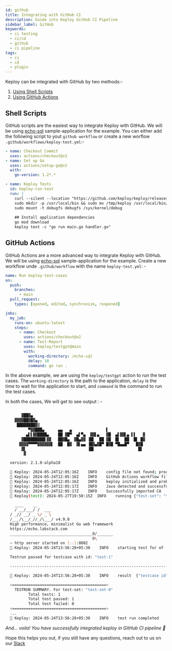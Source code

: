 ```yaml
---
id: github
title: Integrating with GitHub CI
description: Guide into Keploy GitHub CI Pipeline
sidebar_label: GitHub
keywords:
  - ci testing
  - ci/cd
  - github
  - ci pipeline
tags:
  - ci
  - cd
  - plugin
---
```


Keploy can be integrated with GitHub by two methods:-

1. [Using Shell Scripts](#shell-scripts)
2. [Using GitHub Actions](#github-actions)

## Shell Scripts

GitHub scripts are the easiest way to integrate Keploy with GitHub. We will be using [echo-sql](https://github.com/keploy/samples-go/tree/main/echo-sql) sample-application for the example. You can either add the following script to yout `github workflow` or create a new worflow `.github/workflows/keploy-test.yml`:-

```yaml
- name: Checkout Commit
  uses: actions/checkout@v2
- name: Set up Go
  uses: actions/setup-go@v2
  with:
    go-version: 1.2*.*

- name: Keploy Tests
  id: keploy-run-test
  run: |
    curl --silent --location "https://github.com/keploy/keploy/releases/latest/download/keploy_linux_amd64.tar.gz" | tar xz -C /tmp
    sudo mkdir -p /usr/local/bin && sudo mv /tmp/keploy /usr/local/bin/keploy
    sudo mount -t debugfs debugfs /sys/kernel/debug
      
    ## Install application dependencies
    go mod download
    keploy test -c "go run main.go handler.go"
```

## GitHub Actions

GitHub Actions are a more advanced way to integrate Keploy with GitHub. We will be using [echo-sql](https://github.com/keploy/samples-go/tree/main/echo-sql) sample-application for the example. Create a new workflow unde `.github/workflow` with the name `keploy-test.yml`: -

```yaml
name: Run keploy-test-cases
on:
  push:
    branches:
      - main
  pull_request:
    types: [opened, edited, synchronize, reopened]

jobs:
  my_job:
    runs-on: ubuntu-latest
    steps:
      - name: Checkout
        uses: actions/checkout@v2
      - name: Test-Report
        uses: keploy/testgpt@main
        with:
          working-directory: /echo-sql
          delay: 10
          command: go run .
```

In the above example, we are using the `keploy/testgpt` action to run the test cases. The `working-directory` is the path to the application, `delay` is the time to wait for the application to start, and `command` is the command to run the test cases.

In both the cases, We will get to see output : -

```sh

       ▓██▓▄
    ▓▓▓▓██▓█▓▄
     ████████▓▒
          ▀▓▓███▄      ▄▄   ▄               ▌
         ▄▌▌▓▓████▄    ██ ▓█▀  ▄▌▀▄  ▓▓▌▄   ▓█  ▄▌▓▓▌▄ ▌▌   ▓
       ▓█████████▌▓▓   ██▓█▄  ▓█▄▓▓ ▐█▌  ██ ▓█  █▌  ██  █▌ █▓
      ▓▓▓▓▀▀▀▀▓▓▓▓▓▓▌  ██  █▓  ▓▌▄▄ ▐█▓▄▓█▀ █▓█ ▀█▄▄█▀   █▓█
       ▓▌                           ▐█▌                   █▌
        ▓

  version: 2.1.0-alpha18

  🐰 Keploy: 2024-05-24T12:05:16Z 	INFO	config file not found; proceeding with flags only
  🐰 Keploy: 2024-05-24T12:05:16Z 	INFO	GitHub Actions workflow file generated successfully	{"path": "/githubactions/keploy.yml"}
  🐰 Keploy: 2024-05-24T12:05:16Z 	INFO	keploy initialized and probes added to the kernel.
  🐰 Keploy: 2024-05-24T12:05:17Z 	INFO	Java detected and successfully imported CA	{"path": "/usr/lib/jvm/temurin-11-jdk-amd64/lib/security/cacerts", "output": "Warning: use -cacerts option to access cacerts keystore\nCertificate was added to keystore\n"}
  🐰 Keploy: 2024-05-24T12:05:17Z 	INFO	Successfully imported CA	{"": "V2FybmluZzogdXNlIC1jYWNlcnRzIG9wdGlvbiB0byBhY2Nlc3MgY2FjZXJ0cyBrZXlzdG9yZQpDZXJ0aWZpY2F0ZSB3YXMgYWRkZWQgdG8ga2V5c3RvcmUK"}
  🐰 Keploy(test): 2024-05-27T19:50:15Z 	INFO	running	{"test-set": "test-set-0"}

    ____    __
    / __/___/ /  ___
  / _// __/ _ \/ _ \
  /___/\__/_//_/\___/ v4.9.0
  High performance, minimalist Go web framework
  https://echo.labstack.com
  ____________________________________O/_______
                                      O\
  ⇨ http server started on [::]:8082
  🐰 Keploy: 2024-05-24T13:56:28+05:30    INFO    starting test for of    {"test case": "test-1", "test set": "test-set-0"}

  Testrun passed for testcase with id: "test-1"

  --------------------------------------------------------------------

  🐰 Keploy: 2024-05-24T13:56:28+05:30    INFO    result  {"testcase id": "test-1", "testset id": "test-set-0", "passed": "true"}

  <=========================================>
    TESTRUN SUMMARY. For test-set: "test-set-0"
          Total tests: 1
          Total test passed: 1
          Total test failed: 0
  <=========================================>
  ...
  🐰 Keploy: 2024-05-24T13:56:28+05:30    INFO    test run completed      {"passed overall": true}
```

_And... voila! You have successfully integrated keploy in GitHub CI pipeline 🌟_

Hope this helps you out, if you still have any questions, reach out to us on our [Slack](https://join.slack.com/t/keploy/shared_invite/zt-2dno1yetd-Ec3el~tTwHYIHgGI0jPe7A)
